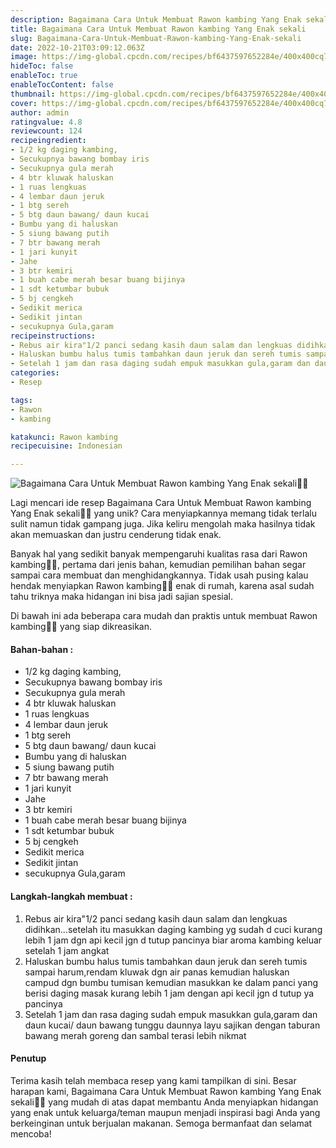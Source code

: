 ```yaml
---
description: Bagaimana Cara Untuk Membuat Rawon kambing Yang Enak sekali"
title: Bagaimana Cara Untuk Membuat Rawon kambing Yang Enak sekali
slug: Bagaimana-Cara-Untuk-Membuat-Rawon-kambing-Yang-Enak-sekali
date: 2022-10-21T03:09:12.063Z
image: https://img-global.cpcdn.com/recipes/bf6437597652284e/400x400cq70/photo.jpg
hideToc: false
enableToc: true
enableTocContent: false
thumbnail: https://img-global.cpcdn.com/recipes/bf6437597652284e/400x400cq70/photo.jpg
cover: https://img-global.cpcdn.com/recipes/bf6437597652284e/400x400cq70/photo.jpg
author: admin
ratingvalue: 4.8
reviewcount: 124
recipeingredient:
- 1/2 kg daging kambing,
- Secukupnya bawang bombay iris
- Secukupnya gula merah
- 4 btr kluwak haluskan
- 1 ruas lengkuas
- 4 lembar daun jeruk
- 1 btg sereh
- 5 btg daun bawang/ daun kucai
- Bumbu yang di haluskan
- 5 siung bawang putih
- 7 btr bawang merah
- 1 jari kunyit
- Jahe
- 3 btr kemiri
- 1 buah cabe merah besar buang bijinya
- 1 sdt ketumbar bubuk
- 5 bj cengkeh
- Sedikit merica
- Sedikit jintan
- secukupnya Gula,garam
recipeinstructions:
- Rebus air kira"1/2 panci sedang kasih daun salam dan lengkuas didihkan...setelah itu masukkan daging kambing yg sudah d cuci kurang lebih 1 jam dgn api kecil jgn d tutup pancinya biar aroma kambing keluar setelah 1 jam angkat
- Haluskan bumbu halus tumis tambahkan daun jeruk dan sereh tumis sampai harum,rendam kluwak dgn air panas kemudian haluskan campud dgn bumbu tumisan kemudian masukkan ke dalam panci yang berisi daging masak kurang lebih 1 jam dengan api kecil jgn d tutup ya pancinya
- Setelah 1 jam dan rasa daging sudah empuk masukkan gula,garam dan daun kucai/ daun bawang tunggu daunnya layu sajikan dengan taburan bawang merah goreng dan sambal terasi lebih nikmat
categories:
- Resep

tags:
- Rawon
- kambing

katakunci: Rawon kambing
recipecuisine: Indonesian

---
```


![Bagaimana Cara Untuk Membuat Rawon kambing Yang Enak sekali👩‍🍳](https://img-global.cpcdn.com/recipes/bf6437597652284e/400x400cq70/photo.jpg)

Lagi mencari ide resep Bagaimana Cara Untuk Membuat Rawon kambing Yang Enak sekali👩‍🍳 yang unik? Cara menyiapkannya memang tidak terlalu sulit namun tidak gampang juga. Jika keliru mengolah maka hasilnya tidak akan memuaskan dan justru cenderung tidak enak.

Banyak hal yang sedikit banyak mempengaruhi kualitas rasa dari Rawon kambing👩‍🍳, pertama dari jenis bahan, kemudian pemilihan bahan segar sampai cara membuat dan menghidangkannya. Tidak usah pusing kalau hendak menyiapkan Rawon kambing👩‍🍳 enak di rumah, karena asal sudah tahu triknya maka hidangan ini bisa jadi sajian spesial.

Di bawah ini ada beberapa cara mudah dan praktis untuk membuat Rawon kambing👩‍🍳 yang siap dikreasikan.

<!--inarticleads1-->

#### Bahan-bahan :

- 1/2 kg daging kambing,
- Secukupnya bawang bombay iris
- Secukupnya gula merah
- 4 btr kluwak haluskan
- 1 ruas lengkuas
- 4 lembar daun jeruk
- 1 btg sereh
- 5 btg daun bawang/ daun kucai
- Bumbu yang di haluskan
- 5 siung bawang putih
- 7 btr bawang merah
- 1 jari kunyit
- Jahe
- 3 btr kemiri
- 1 buah cabe merah besar buang bijinya
- 1 sdt ketumbar bubuk
- 5 bj cengkeh
- Sedikit merica
- Sedikit jintan
- secukupnya Gula,garam

<!--inarticleads2-->

#### Langkah-langkah membuat :

1. Rebus air kira"1/2 panci sedang kasih daun salam dan lengkuas didihkan...setelah itu masukkan daging kambing yg sudah d cuci kurang lebih 1 jam dgn api kecil jgn d tutup pancinya biar aroma kambing keluar setelah 1 jam angkat
1. Haluskan bumbu halus tumis tambahkan daun jeruk dan sereh tumis sampai harum,rendam kluwak dgn air panas kemudian haluskan campud dgn bumbu tumisan kemudian masukkan ke dalam panci yang berisi daging masak kurang lebih 1 jam dengan api kecil jgn d tutup ya pancinya
1. Setelah 1 jam dan rasa daging sudah empuk masukkan gula,garam dan daun kucai/ daun bawang tunggu daunnya layu sajikan dengan taburan bawang merah goreng dan sambal terasi lebih nikmat

#### Penutup

Terima kasih telah membaca resep yang kami tampilkan di sini. Besar harapan kami, Bagaimana Cara Untuk Membuat Rawon kambing Yang Enak sekali👩‍🍳 yang mudah di atas dapat membantu Anda menyiapkan hidangan yang enak untuk keluarga/teman maupun menjadi inspirasi bagi Anda yang berkeinginan untuk berjualan makanan. Semoga bermanfaat dan selamat mencoba!